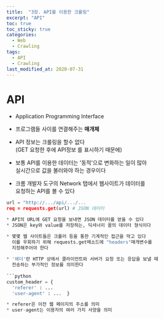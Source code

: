 ```yaml
---
title:  "3장. API를 이용한 크롤링"
excerpt: "API"
toc: true
toc_sticky: true
categories:
  - Web
  - Crawling
tags:
  - API
  - Crawling
last_modified_at: 2020-07-31
---
```


# API 
* Application Programming Interface

* 프로그램들 사이를 연결해주는 **매개체**

* API 정보는 크롤링을 할수 없다   
  (GET 요청한 후에 API정보 를 표시하기 때문에)
  
* 보통 API를 이용한 데이터는 '동적'으로 변화하는 일이 많아  
  실시간으로 값을 불러와야 하는 경우이다
  
* 크롬 개발자 도구의 Network 탭에서 웹사이트가 데이터를   
  요청하는 API를 볼 수 있다
  
```python 
url = "http://.../api/.../...
req = requests.get(url) # JSON 데이터

* API의 URL에 GET 요청을 보내면 JSON 데이터를 얻을 수 있다  
* JSON은 key와 value를 저장하는, 딕셔너리 꼴의 데이터 형식이다

* 몇몇 웹 사이트들은 크롤러 등을 통한 기계적인 접근을 막고 있다  
  이를 우회하기 위해 requests.get메소드에 "headers"매개변수를   
  지정해주어야 한다
  
* '헤더'란 HTTP 상에서 클라이언트와 서버가 요청 또는 응답을 보낼 때  
  전송하는 부가적인 정보를 의미한다
  
```python
custom_header = {
  'referer' : ...
  'user-agent' : ...  }

* referer은 이전 웹 페이지의 주소를 의미
* user-agent는 이용자의 여러 가지 사양을 의미
